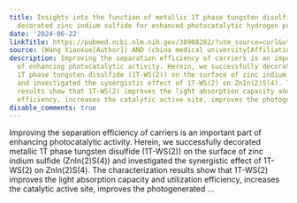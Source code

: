 ```yaml
---
title: Insights into the function of metallic 1T phase tungsten disulfide as cocatalyst
  decorated zinc indium sulfide for enhanced photocatalytic hydrogen production activity
date: '2024-06-22'
linkTitle: https://pubmed.ncbi.nlm.nih.gov/38908282/?utm_source=curl&utm_medium=rss&utm_campaign=pubmed-2&utm_content=1T_hRitDi640TP2h3NSbMGoRgaQy0YbKptUmBh6PxMMLuIN9H_&fc=20220919194940&ff=20240623180450&v=2.18.0.post9+e462414
source: (Wang Xiaoxue[Author]) AND (china medical university[Affiliation])
description: Improving the separation efficiency of carriers is an important part
  of enhancing photocatalytic activity. Herein, we successfully decorated metallic
  1T phase tungsten disulfide (1T-WS(2)) on the surface of zinc indium sulfide (ZnIn(2)S(4))
  and investigated the synergistic effect of 1T-WS(2) on ZnIn(2)S(4). The characterization
  results show that 1T-WS(2) improves the light absorption capacity and utilization
  efficiency, increases the catalytic active site, improves the photogenerated ...
disable_comments: true
---
```

Improving the separation efficiency of carriers is an important part of enhancing photocatalytic activity. Herein, we successfully decorated metallic 1T phase tungsten disulfide (1T-WS(2)) on the surface of zinc indium sulfide (ZnIn(2)S(4)) and investigated the synergistic effect of 1T-WS(2) on ZnIn(2)S(4). The characterization results show that 1T-WS(2) improves the light absorption capacity and utilization efficiency, increases the catalytic active site, improves the photogenerated ...
